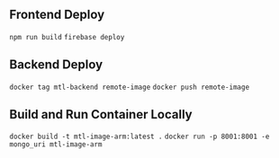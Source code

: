 ## Frontend Deploy
`npm run build`
`firebase deploy`

## Backend Deploy
`docker tag mtl-backend remote-image`
`docker push remote-image`

## Build and Run Container Locally
`docker build -t mtl-image-arm:latest .`
`docker run -p 8001:8001 -e mongo_uri mtl-image-arm`